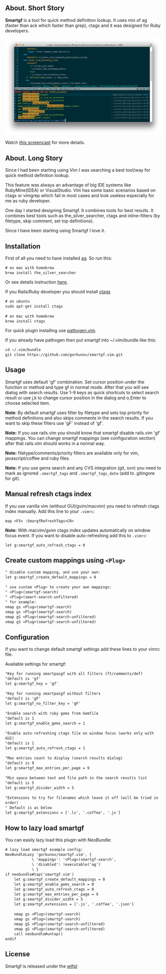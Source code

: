 About. Short Story
------------------
**Smartgf** is a tool for quick method definition lookup. It uses mix of ag (faster than ack which faster than grep), ctags and it was designed for Ruby developers.

![smartgf.vim](https://github.com/gorkunov/smartgf.vim/raw/master/_assets/smartgf.png)

Watch [this screencast](https://vimeo.com/56636037) for more details.

About. Long Story
------------------
Since I had been starting using Vim I was searching a best tool/way for quick method definition lookup.

This feature was always an advantage of big IDE systems like RubyMine(IDEA) or VisualStudio.
Vim has some basic scenarios based on ctags or vimgrep
which fail in most cases and look useless especially for me as ruby developer.

One day I started designing Smartgf. It combines tools for best results.
It combines best tools such as the\_silver\_searcher, ctags and inline-filters (by filetype, skip comment, set top definitions).

Since I have been starting using Smartgf I love it.

Installation
------------
First of all you need to have installed [ag](https://github.com/ggreer/the_silver_searcher). So run this:

    # on mac with homebrew
    brew install the_silver_searcher

Or see details instruction [here](https://github.com/ggreer/the_silver_searcher).

If you Rails/Ruby developer you should install [ctags](http://ctags.sourceforge.net/)

    # on ubuntu
    sudo apt-get install ctags

    # on mac with homebrew
    brew install ctags

For quick plugin installing use [pathogen.vim](https://github.com/tpope/vim-pathogen).

If you already have pathogen then put smartgf into ~/.vim/bundle like this:

    cd ~/.vim/bundle
    git clone https://github.com/gorkunov/smartgf.vim.git

Usage
-----
Smartgf uses default 'gf' combination. Set cursor position under the function 
or method and type gf in normal mode. After that you will see dialog with search results. 
Use 1-9 keys as quick shortcuts to select search result or use j,k to change cursor 
position in the dialog and o,Enter to choose selected item.

**Note**: By default smartgf uses filter by filetype and sets top priority for method definitions 
and also skips comments in the search results. If you want to skip these filters use 'gF' instead of 'gf'.

**Note:** If you use rails.vim you should know that smartgf disable rails.vim 'gf' mappings.
You can change smartgf mappings (see configuration section) after that rails.vim should works in a normal way.

**Note:** filetype/comments/priority filters are available only for vim, javascript/coffee and ruby files.

**Note:** If you use gems search and any CVS integration (git, svn) you need
to mark as ignored ```.smartgf_tags``` and ```.smartgf_tags_date``` (add to .gitingore for git).

Manual refresh ctags index
--------------------------
If you use vanilla vim (without GUI/gvim/macvim) you need to refresh ctags index manually. 
Add this line to your `.vimrc`:

    map <F5> :SmargfRefreshTags<CR>

**Note:** With macvim/gvim ctags index updates automatically on window focus event. 
If you want to disable auto-refreshing add this to `.vimrc`: 

    let g:smartgf_auto_refresh_ctags = 0

Create custom mappings using `<Plug>`
--------------------------

```viml
" disable custom mapping, and use your own:
let g:smartgf_create_default_mappings = 0

" use custom <Plug> to create your own mappings:
" <Plug>(smartgf-search)
" <Plug>(smart-search-unfiltered)
" for example:
nmap gs <Plug>(smartgf-search)
vmap gs <Plug>(smartgf-search)
nmap gS <Plug>(smartgf-search-unfiltered)
vmap gS <Plug>(smartgf-search-unfiltered)
```

Configuration
-------------
If you want to change default smartgf settings add these lines to your vimrc file.

Available settings for smartgf:

```viml
"Key for running smartpaigf with all filters (ft/comments/def)
"default is 'gf'
let g:smartgf_key = 'gf'

"Key for running smartpaigf without filters
"default is 'gF'
let g:smartgf_no_filter_key = 'gF'

"Enable search with ruby gems from Gemfile
"default is 1
let g:smartgf_enable_gems_search = 1

"Enable auto-refreshing ctags file on window focus (works only with GUI)
"default is 1
let g:smartgf_auto_refresh_ctags = 1

"Max entries count to display (search results dialog)
"default is 9
let g:smartgf_max_entries_per_page = 9

"Min space between text and file path in the search results list
"default is 5
let g:smartgf_divider_width = 5

"Extensions to try for filenames which leave it off (will be tried in order)
" Default is as below
let g:smartgf_extensions = ['.ls', '.coffee', '.js']
```

How to lazy load smartgf
-------------

You can easily lazy load this plugin with NeoBundle:

```viml
# lazy load smartgf example config:
NeoBundleLazy 'gorkunov/smartgf.vim', {
            \ 'mappings': '<Plug>(smartgf-search',
            \ 'disabled': !executable('ag')
            \ }
if neobundle#tap('smartgf.vim')
    let g:smartgf_create_default_mappings = 0
    let g:smartgf_enable_gems_search = 0
    let g:smartgf_auto_refresh_ctags = 0
    let g:smartgf_max_entries_per_page = 9
    let g:smartgf_divider_width = 5
    let g:smartgf_extensions = ['.js', '.coffee', '.json']

    nmap gs <Plug>(smartgf-search)
    vmap gs <Plug>(smartgf-search)
    nmap gS <Plug>(smartgf-search-unfiltered)
    vmap gS <Plug>(smartgf-search-unfiltered)
    call neobundle#untap()
endif
```

License
-------
Smartgf is released under the [wtfpl](http://sam.zoy.org/wtfpl/COPYING)
